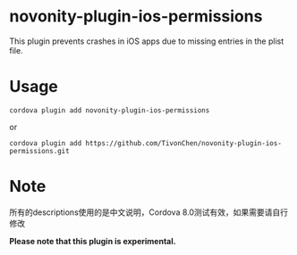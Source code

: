 # novonity-plugin-ios-permissions
This plugin prevents crashes in iOS apps due to missing entries in the plist file.

# Usage
```
cordova plugin add novonity-plugin-ios-permissions
```
or
```
cordova plugin add https://github.com/TivonChen/novonity-plugin-ios-permissions.git
```

# Note
所有的descriptions使用的是中文说明，Cordova 8.0测试有效，如果需要请自行修改

**Please note that this plugin is experimental.**
